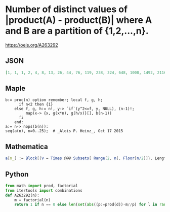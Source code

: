 # Number of distinct values of \|product\(A\) \- product\(B\)\| where A and B are a partition of \{1,2,\.\.\.,n\}\.
https://oeis.org/A263292
## JSON
```JSON
[1, 1, 1, 2, 4, 8, 13, 26, 44, 76, 119, 238, 324, 648, 1008, 1492, 2116, 4232, 5680, 11360, 15272, 21872, 33536, 67072, 83168, 121376, 185496, 249072, 328416, 656832, 790656, 1581312, 1980192, 2758624, 4193040, 5555616, 6532896, 13065792, 19845216]
```
## Maple
```Maple
b:= proc(n) option remember; local f, g, h;
      if n<2 then {1}
    else f, g, h:= n!, y-> `if`(y^2<=f, y, NULL), (n-1)!;
         map(x-> {x, g(x*n), g(h/x)}[], b(n-1))
      fi
    end:
a:= n-> nops(b(n)):
seq(a(n), n=0..25);  # _Alois P. Heinz_, Oct 17 2015
```
## Mathematica
```Mathematica
a[n_] := Block[{v = Times @@@ Subsets[ Range[2, n], Floor[n/2]]}, Length@ Union@ Abs[v - n!/v]]; Array[a, 20] (* _Giovanni Resta_, Oct 17 2015 *)
```
## Python
```Python
from math import prod, factorial
from itertools import combinations
def A263292(n):
    m = factorial(n)
    return 1 if n == 0 else len(set(abs((p:=prod(d))-m//p) for l in range(n,n//2,-1) for d in combinations(range(1,n+1),l))) # _Chai Wah Wu_, Apr 07 2022
```
